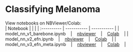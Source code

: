 # Classifying Melanoma

View notebooks on NBViewer/Colab:  
| Notebook      |  |  |
| :---------- | ----------- | ----------- |
| model_nn_v1_barebone.ipynb &nbsp;&nbsp; | &nbsp;&nbsp; [nbviewer](https://nbviewer.jupyter.org/github/yintrigue/portfolio-ds/blob/master/ml_melanoma/srcmodel_nn_v1_barebone.ipynb) &nbsp;&nbsp; | &nbsp;&nbsp; [Colab](https://colab.research.google.com/github/yintrigue/portfolio-ds/blob/master/ml_melanoma/srcmodel_nn_v1_barebone.ipynb) &nbsp;&nbsp; |
| model_nn_v2_efn.ipynb &nbsp;&nbsp; | &nbsp;&nbsp; [nbviewer](https://nbviewer.jupyter.org/github/yintrigue/portfolio-ds/blob/master/ml_melanoma/srcmodel_nn_v2_efn.ipynb) &nbsp;&nbsp; | &nbsp;&nbsp; [Colab](https://colab.research.google.com/github/yintrigue/portfolio-ds/blob/master/ml_melanoma/srcmodel_nn_v2_efn.ipynb) &nbsp;&nbsp; |
| model_nn_v3_efn_meta.ipynb &nbsp;&nbsp; | &nbsp;&nbsp; [nbviewer](https://nbviewer.jupyter.org/github/yintrigue/portfolio-ds/blob/master/ml_melanoma/srcmodel_nn_v3_efn_meta.ipynb) &nbsp;&nbsp; | &nbsp;&nbsp; [Colab](https://colab.research.google.com/github/yintrigue/portfolio-ds/blob/master/ml_melanoma/srcmodel_nn_v3_efn_meta.ipynb) &nbsp;&nbsp; |